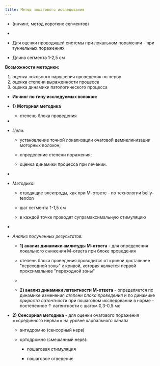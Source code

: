 ```yaml
---
title: Метод пошагового исследования
---
```


- (инчинг, метод коротких сегментов)

- 

- Для оценки проводящей системы при локальном поражении - при туннельных поражениях

- Длина сегмента 1-2,5 см

**Возможности методики:**
1) оценка локльного нарушения проведения по нерву
2) оценка степени выраженности процесса
3) оценка динамики патологического процесса

- **Инчинг по типу исследуемых волокон:**

- **1) Моторная методика**
	 - степень блока проведения

- 

- *Цели:*
	 - установление точной локализации очаговой демиелинизации моторных волокон;

	 - определение степени поражения;

	 - оценка динамики процесса при лечении.

- 

- *Методика:*
	 - отводящие электроды, как при М-ответе - по технологии belly-tendon

	 - шаг сегмента 1-1,5 см

	 - в каждой точке проводят супрамаксимальную стимуляцию

- 

- *Анализ полученных результатов:*
	 - **1) анализ динамики амлитуды М-ответа** - для определения локального снижения М-ответа при блоке проведения

	 - степень блока проведения проводится от кривой дистальнее "переходной зоны" к кривой, которая является первой проксимальнее "переходной зоны"

	 - 

	 - **2) анализ динамики латентности М-ответа** - определяется по динамике изменения *степени блока проведения* и по динамике *прироста латентности*
при пошаговом исследовании в норме - постепенное ↑ латентности с шагом 0,3-0,5 мс

- **2) Сенсорная методика** - для оценки очагового поражения ==срединного нерва== на уровне карпального канала
	 - антидромно (сенсорный нерв)

	 - ортодромно (смешанный нерв):
		 - пошаговая стимуляция

		 - пошаговое отведение
